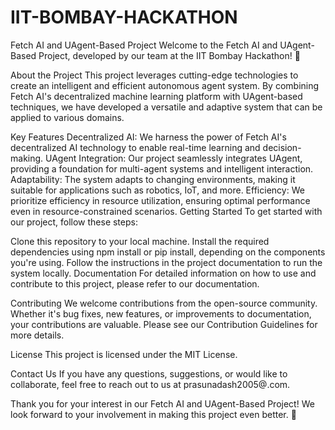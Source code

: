 # IIT-BOMBAY-HACKATHON
Fetch AI and UAgent-Based Project
Welcome to the Fetch AI and UAgent-Based Project, developed by our team at the IIT Bombay Hackathon! 🚀

About the Project
This project leverages cutting-edge technologies to create an intelligent and efficient autonomous agent system. By combining Fetch AI's decentralized machine learning platform with UAgent-based techniques, we have developed a versatile and adaptive system that can be applied to various domains.

Key Features
Decentralized AI: We harness the power of Fetch AI's decentralized AI technology to enable real-time learning and decision-making.
UAgent Integration: Our project seamlessly integrates UAgent, providing a foundation for multi-agent systems and intelligent interaction.
Adaptability: The system adapts to changing environments, making it suitable for applications such as robotics, IoT, and more.
Efficiency: We prioritize efficiency in resource utilization, ensuring optimal performance even in resource-constrained scenarios.
Getting Started
To get started with our project, follow these steps:

Clone this repository to your local machine.
Install the required dependencies using npm install or pip install, depending on the components you're using.
Follow the instructions in the project documentation to run the system locally.
Documentation
For detailed information on how to use and contribute to this project, please refer to our documentation.

Contributing
We welcome contributions from the open-source community. Whether it's bug fixes, new features, or improvements to documentation, your contributions are valuable. Please see our Contribution Guidelines for more details.

License
This project is licensed under the MIT License.

Contact Us
If you have any questions, suggestions, or would like to collaborate, feel free to reach out to us at prasunadash2005@.com.

Thank you for your interest in our Fetch AI and UAgent-Based Project! We look forward to your involvement in making this project even better. 🌟
